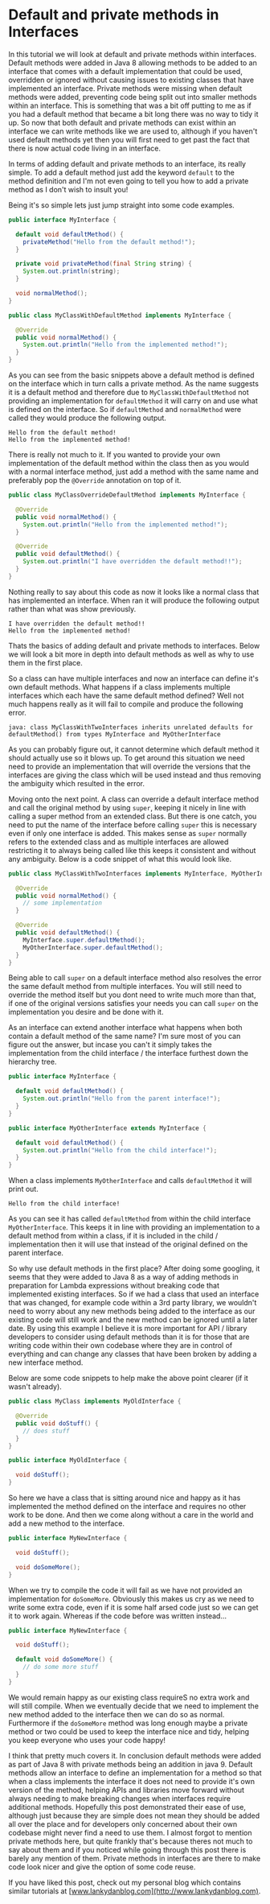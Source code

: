 # Default and private methods in Interfaces

In this tutorial we will look at default and private methods within interfaces. Default methods were added in Java 8 allowing methods to be added to an interface that comes with a default implementation that could be used, overridden or ignored without causing issues to existing classes that have implemented an interface. Private methods were missing when default methods were added, preventing code being split out into smaller methods within an interface. This is something that was a bit off putting to me as if you had a default method that became a bit long there was no way to tidy it up. So now that both default and private methods can exist within an interface we can write methods like we are used to, although if you haven't used default methods yet then you will first need to get past the fact that there is now actual code living in an interface.

In terms of adding default and private methods to an interface, its really simple. To add a default method just add the keyword `default` to the method definition and I'm not even going to tell you how to add a private method as I don't wish to insult you!

Being it's so simple lets just jump straight into some code examples.

```java
public interface MyInterface {

  default void defaultMethod() {
    privateMethod("Hello from the default method!");
  }

  private void privateMethod(final String string) {
    System.out.println(string);
  }

  void normalMethod();
}
```

```java
public class MyClassWithDefaultMethod implements MyInterface {

  @Override
  public void normalMethod() {
    System.out.println("Hello from the implemented method!");
  }
}
```
As you can see from the basic snippets above a default method is defined on the interface which in turn calls a private method. As the name suggests it is a default method and therefore due to `MyClassWithDefaultMethod` not providing an implementation for `defaultMethod` it will carry on and use what is defined on the interface. So if `defaultMethod` and `normalMethod` were called they would produce the following output.

```
Hello from the default method!
Hello from the implemented method!
```
There is really not much to it. If you wanted to provide your own implementation of the default method within the class then as you would with a normal interface method, just add a method with the same name and preferably pop the `@Override` annotation on top of it.

```java
public class MyClassOverrideDefaultMethod implements MyInterface {

  @Override
  public void normalMethod() {
    System.out.println("Hello from the implemented method!");
  }

  @Override
  public void defaultMethod() {
    System.out.println("I have overridden the default method!!");
  }
}
```
Nothing really to say about this code as now it looks like a normal class that has implemented an interface. When ran it will produce the following output rather than what was show previously.

```
I have overridden the default method!!
Hello from the implemented method!
```
Thats the basics of adding default and private methods to interfaces. Below we will look a bit more in depth into default methods as well as why to use them in the first place.

So a class can have multiple interfaces and now an interface can define it's own default methods. What happens if a class implements multiple interfaces which each have the same default method defined? Well not much happens really as it will fail to compile and produce the following error.

```
java: class MyClassWithTwoInterfaces inherits unrelated defaults for defaultMethod() from types MyInterface and MyOtherInterface
```
As you can probably figure out, it cannot determine which default method it should actually use so it blows up. To get around this situation we need need to provide an implementation that will override the versions that the interfaces are giving the class which will be used instead and thus removing the ambiguity which resulted in the error.

Moving onto the next point. A class can override a default interface method and call the original method by using `super`, keeping it nicely in line with calling a super method from an extended class. But there is one catch, you need to put the name of the interface before calling `super` this is necessary even if only one interface is added. This makes sense as `super` normally refers to the extended class and as multiple interfaces are allowed restricting it to always being called like this keeps it consistent and without any ambiguity. Below is a code snippet of what this would look like.

```java
public class MyClassWithTwoInterfaces implements MyInterface, MyOtherInterface {

  @Override
  public void normalMethod() {
    // some implementation
  }

  @Override
  public void defaultMethod() {
    MyInterface.super.defaultMethod();
    MyOtherInterface.super.defaultMethod();
  }
}
```
Being able to call `super` on a default interface method also resolves the error the same default method from multiple interfaces. You will still need to override the method itself but you dont need to write much more than that, if one of the original versions satisfies your needs you can call `super` on the implementation you desire and be done with it.

As an interface can extend another interface what happens when both contain a default method of the same name? I'm sure most of you can figure out the answer, but incase you can't it simply takes the implementation from the child interface / the interface furthest down the hierarchy tree.

```java
public interface MyInterface {

  default void defaultMethod() {
    System.out.println("Hello from the parent interface!");
  }
}
```
```java
public interface MyOtherInterface extends MyInterface {

  default void defaultMethod() {
    System.out.println("Hello from the child interface!");
  }
}
```
When a class implements `MyOtherInterface` and calls `defaultMethod` it will print out.
```
Hello from the child interface!
```
As you can see it has called `defaultMethod` from within the child interface `MyOtherInterface`. This keeps it in line with providing an implementation to a default method from within a class, if it is included in the child / implementation then it will use that instead of the original defined on the parent interface.

So why use default methods in the first place? After doing some googling, it seems that they were added to Java 8 as a way of adding methods in preparation for Lambda expressions without breaking code that implemented existing interfaces. So if we had a class that used an interface that was changed, for example code within a 3rd party library, we wouldn't need to worry about any new methods being added to the interface as our existing code will still work and the new method can be ignored until a later date. By using this example I believe it is more important for API / library developers to consider using default methods than it is for those that are writing code within their own codebase where they are in control of everything and can change any classes that have been broken by adding a new interface method.

Below are some code snippets to help make the above point clearer (if it wasn't already).

```java
public class MyClass implements MyOldInterface {

  @Override
  public void doStuff() {
    // does stuff
  }
}
```
```java
public interface MyOldInterface {

  void doStuff();
}
```
So here we have a class that is sitting around nice and happy as it has implemented the method defined on the interface and requires no other work to be done. And then we come along without a care in the world and add a new method to the interface.

```java
public interface MyNewInterface {

  void doStuff();

  void doSomeMore();
}
```
When we try to compile the code it will fail as we have not provided an implementation for `doSomeMore`. Obviously this makes us cry as we need to write some extra code, even if it is some half arsed code just so we can get it to work again. Whereas if the code before was written instead...

```java
public interface MyNewInterface {

  void doStuff();

  default void doSomeMore() {
    // do some more stuff
  }
}
```
We would remain happy as our existing class requireS no extra work and will still compile. When we eventually decide that we need to implement the new method added to the interface then we can do so as normal. Furthermore if the `doSomeMore` method was long enough maybe a private method or two could be used to keep the interface nice and tidy, helping you keep everyone who uses your code happy!

I think that pretty much covers it. In conclusion default methods were added as part of Java 8 with private methods being an addition in java 9. Default methods allow an interface to define an implementation for a method so that when a class implements the interface it does not need to provide it's own version of the method, helping APIs and libraries move forward without always needing to make breaking changes when interfaces require additional methods. Hopefully this post demonstrated their ease of use, although just because they are simple does not mean they should be added all over the place and for developers only concerned about their own codebase might never find a need to use them. I almost forgot to mention private methods here, but quite frankly that's because theres not much to say about them and if you noticed while going through this post there is barely any mention of them. Private methods in interfaces are there to make code look nicer and give the option of some code reuse.

If you have liked this post, check out my personal blog which contains similar tutorials at [www.lankydanblog.com](http://www.lankydanblog.com).